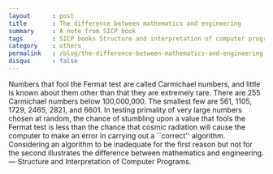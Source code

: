 ```yaml
---
layout      : post
title       : The difference between mathematics and engineering
summary     : A note from SICP book
tags        : SICP books Structure and interpretation of computer programs The difference between mathematics and engineering
category    : others
permalink   : /blog/the-difference-between-mathematics-and-engineering
disqus      : false
---
```


<div class="author-note">
  Numbers that fool the Fermat test are called Carmichael numbers,
  and little is known about them other than that they are extremely rare.
  There are 255 Carmichael numbers below 100,000,000.
  The smallest few are 561, 1105, 1729, 2465, 2821, and 6601.
  In testing primality of very large numbers chosen at random,
  the chance of stumbling upon a value that fools the Fermat test is
  less than the chance that cosmic radiation will cause the computer
  to make an error in carrying out a ``correct'' algorithm.
  Considering an algorithm to be inadequate for the first reason
  but not for the second illustrates the difference between mathematics and engineering.<br>
  &mdash;&nbsp;Structure and Interpretation of Computer Programs.
</div>